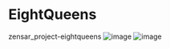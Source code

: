 # EightQueens
zensar_project-eightqueens
![image](https://user-images.githubusercontent.com/84064039/133296532-c9bf8a00-a34a-4b84-a8f5-6fcd53433120.png)
![image](https://user-images.githubusercontent.com/84064039/133296625-1bf6ad86-fd1d-4618-8918-f31314827154.png)
